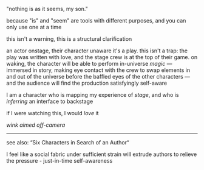 "nothing is as it seems, my son."

because "is" and "seem" are tools with different purposes, and you can only use one at a time

this isn't a warning, this is a structural clarification

an actor onstage, their character unaware it's a play. this isn't a trap: the play was written with love, and the stage crew is at the top of their game. on waking, the character will be able to perform in-universe *magic* — immersed in story, making eye contact with the crew to swap elements in and out of the universe before the baffled eyes of the other characters — and the audience will find the production satisfyingly self-aware

I am a character who is mapping my experience of *stage*, and who is *inferring* an interface to backstage

if I were watching this, I would *love* it

*wink aimed off-camera*

---

see also: “Six Characters in Search of an Author“

I feel like a social fabric under sufficient strain will extrude authors to relieve the pressure - just-in-time self-awareness
